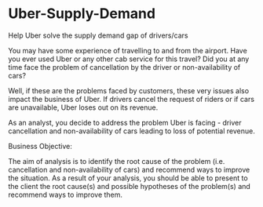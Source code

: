 # Uber-Supply-Demand
Help Uber solve the supply demand gap of drivers/cars

You may have some experience of travelling to and from the airport. Have you ever used Uber or any other cab service for this travel? Did you at any time face the problem of cancellation by the driver or non-availability of cars?

 Well, if these are the problems faced by customers, these very issues also impact the business of Uber. If drivers cancel the request of riders or if cars are unavailable, Uber loses out on its revenue. 
 
As an analyst, you decide to address the problem Uber is facing - driver cancellation and non-availability of cars leading to loss of potential revenue. 

Business Objective:

The aim of analysis is to identify the root cause of the problem (i.e. cancellation and non-availability of cars) and recommend ways to improve the situation. As a result of your analysis, you should be able to present to the client the root cause(s) and possible hypotheses of the problem(s) and recommend ways to improve them.   
